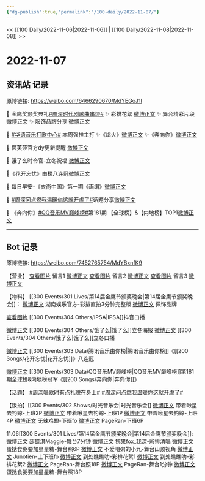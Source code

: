 ```yaml
---
{"dg-publish":true,"permalink":"/100-daily/2022-11-07/"}
---
```



<< [[100 Daily/2022-11-06\|2022-11-06]] | [[100 Daily/2022-11-08\|2022-11-08]] >>

# 2022-11-07

## 资讯站 记录

原博链接: https://weibo.com/6466290670/MdYEGoJ1l

🌟 金鹰奖颁奖典礼[#周深时代剧歌曲串烧#](https://s.weibo.com/weibo?q=%23%E5%91%A8%E6%B7%B1%E6%97%B6%E4%BB%A3%E5%89%A7%E6%AD%8C%E6%9B%B2%E4%B8%B2%E7%83%A7%23)
✨ 彩排花絮 [微博正文](https://m.weibo.cn/6466290670/4833121398952858)
✨ 舞台精彩片段 [微博正文](https://m.weibo.cn/6466290670/4833129746144894)
✨ 服饰品牌分享 [微博正文](https://m.weibo.cn/6466290670/4833194149151509)

🌟 [#华语音乐打歌中心#](https://s.weibo.com/weibo?q=%23%E5%8D%8E%E8%AF%AD%E9%9F%B3%E4%B9%90%E6%89%93%E6%AD%8C%E4%B8%AD%E5%BF%83%23) 本周强推主打
✨《焰火》[微博正文](https://m.weibo.cn/6466290670/4833128134479443)
✨《奔向你》[微博正文](https://m.weibo.cn/6466290670/4833127434552027)

🌟 茵芙莎官方dy更新提醒 [微博正文](https://m.weibo.cn/6466290670/4833166840300977)

🌟 饿了么时令官-立冬祝福 [微博正文](https://m.weibo.cn/6466290670/4833242014815984)

🌟《花开忘忧》由榜八连冠[微博正文](https://m.weibo.cn/6466290670/4833213409658569)

🌟 每日早安-《衣尚中国》第一期《画绢》[微博正文](https://m.weibo.cn/6466290670/4833089144752088)

🌟 [#周深问点燃我温暖你这就开虐了#](https://s.weibo.com/weibo?q=%23%E5%91%A8%E6%B7%B1%E9%97%AE%E7%82%B9%E7%87%83%E6%88%91%E6%B8%A9%E6%9A%96%E4%BD%A0%E8%BF%99%E5%B0%B1%E5%BC%80%E8%99%90%E4%BA%86%23)话题分享[微博正文](https://m.weibo.cn/6466290670/4833306850637817)

🌟 《奔向你》[#QQ音乐MV巅峰榜#](https://s.weibo.com/weibo?q=%23QQ%E9%9F%B3%E4%B9%90MV%E5%B7%85%E5%B3%B0%E6%A6%9C%23)第181期
【全球榜】&【内地榜】TOP1[微博正文](https://m.weibo.cn/6466290670/4833214278144145)

---
## Bot 记录

原博链接: https://weibo.com/7452765754/MdYBxnfK9

【营业】
[查看图片](https://wx4.sinaimg.cn/large/0088n2Pggy1h7wz0rh77bj30yc0u0mz6.jpg) 留言1 [微博正文](http://weibo.com/1736988591/MdOTnmeeT)
[查看图片](https://wx4.sinaimg.cn/large/0088n2Pggy1h7wz0ww0ddj30yi0ex0tv.jpg) 留言2 [微博正文](http://weibo.com/6387099968/MdVf6h1tz)
[查看图片](https://wx1.sinaimg.cn/large/0088n2Pggy1h7wz0zvx5sj30yi0793yr.jpg) 留言3 [微博正文](https://m.weibo.cn/1736988591/4832171993339228)

【物料】
[[300 Events/301 Lives/第14届金鹰节颁奖晚会\|第14届金鹰节颁奖晚会]]：
[微博正文](http://weibo.com/1721744173/MdQIHzPU6) 湖南娱乐官方-彩排直拍3分钟完整版
[微博正文](http://weibo.com/2043491874/MdVouaUBS) 佩饰品牌

[查看图片](https://wx1.sinaimg.cn/large/0088n2Pggy1h7wz8zdfhbj30qk1byn16.jpg) [[300 Events/304 Others/IPSA\|IPSA]]抖音口播

[微博正文](http://weibo.com/5117812753/MdSVY44wj) [[300 Events/304 Others/饿了么\|饿了么]]立冬海报
[微博正文](http://weibo.com/5117812753/MdWx4Esq0) [[300 Events/304 Others/饿了么\|饿了么]]立冬口播

[微博正文](http://weibo.com/6733257358/MdVx9001A) [[300 Events/303 Data/腾讯音乐由你榜\|腾讯音乐由你榜]]《[[200 Songs/花开忘忧\|花开忘忧]]》八连冠

[微博正文](https://weibo.com/2169129705/MdVefmhmJ) [[300 Events/303 Data/QQ音乐MV巅峰榜\|QQ音乐MV巅峰榜]]第181期全球榜&内地榜冠军《[[200 Songs/奔向你\|奔向你]]》

【话题】
[#周深唱歌时有点礼貌在身上#](https://s.weibo.com/weibo?q=%23%E5%91%A8%E6%B7%B1%E5%94%B1%E6%AD%8C%E6%97%B6%E6%9C%89%E7%82%B9%E7%A4%BC%E8%B2%8C%E5%9C%A8%E8%BA%AB%E4%B8%8A%23)
[#周深问点燃我温暖你这就开虐了#](https://s.weibo.com/weibo?q=%23%E5%91%A8%E6%B7%B1%E9%97%AE%E7%82%B9%E7%87%83%E6%88%91%E6%B8%A9%E6%9A%96%E4%BD%A0%E8%BF%99%E5%B0%B1%E5%BC%80%E8%99%90%E4%BA%86%23)

【饭拍】[[300 Events/302 Shows/时光音乐会\|时光音乐会]]
[微博正文](http://weibo.com/3246571812/MdWrFx0c4) 带着啾星去钓鲸-上班2P
[微博正文](http://weibo.com/3246571812/MdWys1fYa) 带着啾星去钓鲸-上班1P
[微博正文](http://weibo.com/3246571812/MdXNmakij) 带着啾星去钓鲸-上班4P
[微博正文](http://weibo.com/7495641082/MdY3JEWtL) 无辣鸡翅-下班fo
[微博正文](https://m.weibo.cn/7633014126/4833292459185431) PageRan-下班6P

11.06[[300 Events/301 Lives/第14届金鹰节颁奖晚会\|第14届金鹰节颁奖晚会]]:
[微博正文](http://weibo.com/7775580328/MdOlajLAY) 邵镁淇Maggie-舞台7分钟
[微博正文](http://weibo.com/5604179672/MdSe3qiwm) 猕果fox_我深-彩排清唱
[微博正文](http://weibo.com/6048634807/MdSSNyQpv) 蛋挞食粥要加星星糖-舞台照6P
[微博正文](http://weibo.com/6610705173/MdSE8AAb0) 不爱喝粥的小九-舞台山顶视角
[微博正文](http://weibo.com/2283247914/MdOR4lb0X) Junotien-上下班fo
[微博正文](https://weibo.com/5488485092/MdUC82Nzp) 到处瞧瞧叻-彩排花絮1
[微博正文](http://weibo.com/5488485092/MdY2OmEnh) 到处瞧瞧叻-彩排花絮2
[微博正文](http://weibo.com/7633014126/MdShspb6N) PageRan-舞台照18P
[微博正文](http://weibo.com/7633014126/MdT4vAf51) PageRan-舞台1分钟
[微博正文](https://m.weibo.cn/6048634807/4833285345389897) 蛋挞食粥要加星星糖-舞台照18P
